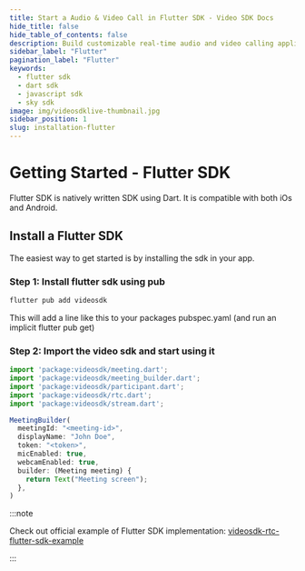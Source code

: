 ```yaml
---
title: Start a Audio & Video Call in Flutter SDK - Video SDK Docs
hide_title: false
hide_table_of_contents: false
description: Build customizable real-time audio and video calling applications in Flutter SDK using Video SDK add live audio & video conferencing to your applications.
sidebar_label: "Flutter"
pagination_label: "Flutter"
keywords:
  - flutter sdk
  - dart sdk
  - javascript sdk
  - sky sdk
image: img/videosdklive-thumbnail.jpg
sidebar_position: 1
slug: installation-flutter
---
```


# Getting Started - Flutter SDK

Flutter SDK is natively written SDK using Dart. It is compatible with both iOs and Android.

## Install a Flutter SDK

The easiest way to get started is by installing the sdk in your app.

### Step 1: Install flutter sdk using pub

```js
flutter pub add videosdk
```

This will add a line like this to your packages pubspec.yaml (and run an implicit flutter pub get)

### Step 2: Import the video sdk and start using it

```js
import 'package:videosdk/meeting.dart';
import 'package:videosdk/meeting_builder.dart';
import 'package:videosdk/participant.dart';
import 'package:videosdk/rtc.dart';
import 'package:videosdk/stream.dart';

MeetingBuilder(
  meetingId: "<meeting-id>",
  displayName: "John Doe",
  token: "<token>",
  micEnabled: true,
  webcamEnabled: true,
  builder: (Meeting meeting) {
    return Text("Meeting screen");
  },
)
```

:::note

Check out official example of Flutter SDK implementation: [videosdk-rtc-flutter-sdk-example](https://github.com/videosdk-live/videosdk-rtc-flutter-sdk-example)

:::
